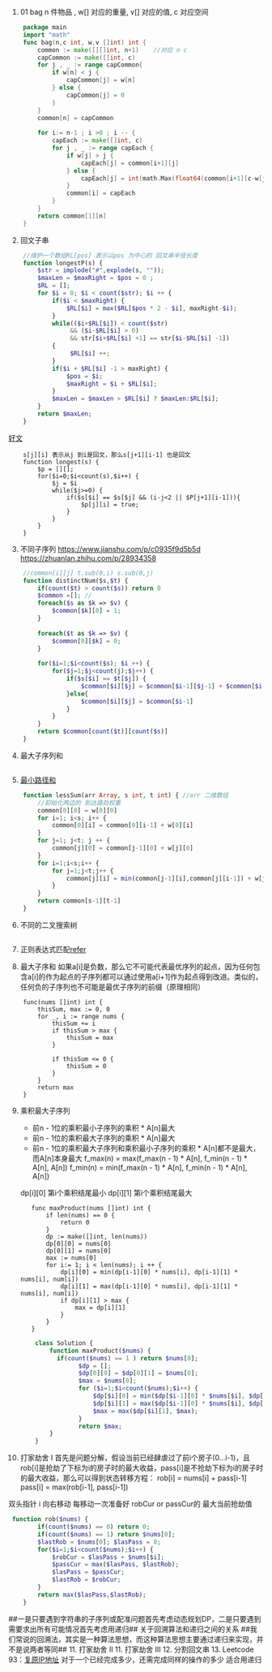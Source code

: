 1. 01 bag 
n 件物品 , w[] 对应的重量, v[] 对应的值, c 对应空间
```go
    package main
    import "math"
    func bag(n,c int, w,v []int) int {
        common := make([][]int, n+1)	//对应 n c
        capCommon := make([]int, c)
        for j , _ := range capCommon{
            if w[n] < j {
            	capCommon[j] = w[n]
            } else {
            	capCommon[j] = 0
            }
        }
        common[n] = capCommon
        
        for i:= n-1 ; i >0 ; i -- {
        	capEach := make([]int, c)
        	for j , _ := range capEach {
        		if w[j] > j {
        			capEach[j] = common[i+1][j]
        		} else {
        			capEach[j] = int(math.Max(float64(common[i+1][c-w[j]] + v[j]), float64(common[i+1][j])))
        		}
        		common[i] = capEach
        	}
        }
        return common[1][n] 	
    }
```
2. 回文子串
```php 中心拓展法
    //维护一个数组RL[pos] 表示以pos 为中心的 回文串半径长度  
    function longestP(s) {
        $str = implode("#",explode(s, ""));
        $maxLen = $maxRight = $pos = 0 ;
        $RL = [];
        for $i = 0; $i < count($str); $i ++ {
            if($i < $maxRight) {
                $RL[$i] = max($RL[$pos * 2 - $i], maxRight-$i); 
            }
            while(($i+$RL[$i]) < count($str) 
                 && ($i-$RL[$i] > 0) 
                 && str[$i+$RL[$i] +1] == str[$i-$RL[$i] -1]) 
            {
                 $RL[$i] ++;
            }
            if($i + $RL[$i] -1 > maxRight) {
                $pos = $i;
                $maxRight = $i + $RL[$i];
            }
            $maxLen = $maxLen > $RL[$i] ? $maxLen:$RL[$i];
        }
        return $maxLen;
    }
```

[好文](https://segmentfault.com/a/1190000003914228)
```dp
    s[j][i] 表示从j 到i是回文，那么s[j+1][i-1] 也是回文
    function longest(s) {
        $p = [][];
        for($i=0;$i<count(s),$i++) {
            $j = $i
            while($j>=0) {
                if($s[$i] == $s[$j] && (i-j<2 || $P[j+1][i-1])){
                    $p[j][i] = true;
                }
            }
        }
    }

```

3. 不同子序列
https://www.jianshu.com/p/c0935f9d5b5d 
https://zhuanlan.zhihu.com/p/28934358

```php
    //common[i][j] t.sub(0,i) s.sub(0,j) 
    function distinctNum($s,$t) {
        if(count($t) > count($s)) return 0
        $common =[]; //
        foreach($s as $k => $v) {
            $common[$k][0] = 1;
        }
        
        foreach($t as $k => $v) {
            $common[0][$k] = 0;
        }
        
        for($i=1;$i<count($s); $i ++) {
            for($j=1;$j<count(j);$j++) {
                if($s[$i] == $t[$j]) {
                    $common[$i][$j] = $common[$i-1][$j-1] + $common[$i-1][$j]
                }else{
                    $common[$i][$j] = $common[$i-1]                
                }
            }
        }
        return $common[count($t)][count($s)]
    }
```

4. 最大子序列和

```php

```

5. [最小路径和](https://blog.csdn.net/qq_27703417/article/details/70981769)
```php
    function lessSum(arr Array, s int, t int) { //arr 二维数组
        //初始化两边的 到达路劲权重
        common[0][0] = w[0][0]
        for i=1; i<s; i++ {
            common[0][i] = common[0][i-1] + w[0][i]
        }
        for j=1; j<t; j ++ {
            common[j][0] = common[j-1][0] + w[j][0]
        }
        for i=1;i<s;i++ {
            for j=1;j<t;j++ {
                common[j][i] = min(common[j-1][i],common[j][i-1]) + w[j][i] 
            }
        }
        return common[s-1][t-1]
    }
```

6. 不同的二叉搜索树

```php

```

7. 正则表达式匹配[refer](https://hk029.gitbooks.io/leetbook/%E5%8A%A8%E6%80%81%E8%A7%84%E5%88%92/010.%20Regular%20Expression%20Matching/010.%20Regular%20Expression%20Matching.html)



8. 最大子序和
如果a[i]是负数，那么它不可能代表最优序列的起点，因为任何包含a[i]的作为起点的子序列都可以通过使用a[i+1]作为起点得到改进。类似的，任何负的子序列也不可能是最优子序列的前缀（原理相同）
```gotemplate
    func(nums []int) int {
        thisSum, max := 0, 0
        for _, i := range nums {
            thisSum += i
            if thisSum > max {
                thisSum = max
            }
            
            if thisSum <= 0 {
                thisSum = 0
            }
        }
        return max
    }
```
9. 乘积最大子序列
    * 前n - 1位的乘积最小子序列的乘积 * A[n]最大
    * 前n - 1位的乘积最大子序列的乘积 * A[n]最大
    * 前n - 1位的乘积最大子序列和乘积最小子序列的乘积 * A[n]都不是最大，而A[n]本身最大
    f_max(n) = max(f_max(n - 1) * A[n], f_min(n - 1) * A[n], A[n])
    f_min(n) = min(f_max(n - 1) * A[n], f_min(n - 1) * A[n], A[n])
    
    dp[i][0] 第i个乘积结尾最小
    dp[i][1] 第i个乘积结尾最大
     
    ```gotemplate
       func maxProduct(nums []int) int {
           if len(nums) == 0 {
               return 0 
           }
           dp := make([]int, len(nums))
           dp[0][0] = nums[0]
           dp[0][1] = nums[0]
           max := nums[0]
           for i:= 1; i < len(nums); i ++ {
               dp[i][0] = min(dp[i-1][0] * nums[i], dp[i-1][1] * nums[i], num[i])
               dp[i][1] = max(dp[i-1][0] * nums[i], dp[i-1][1] * nums[i], num[i])
               if dp[i][1] > max {
                   max = dp[i][1] 
               }   
           }
       }
    ```
    ```php
        class Solution {
            function maxProduct($nums) {
              if(count($nums) == 1 ) return $nums[0];
                    $dp = [];
                    $dp[0][0] = $dp[0][1] = $nums[0];
                    $max = $nums[0];
                    for ($i=1;$i<count($nums);$i++) {
                        $dp[$i][0] = min($dp[$i-1][0] * $nums[$i], $dp[$i-1][1] * $nums[$i], $nums[$i]);
                        $dp[$i][1] = max($dp[$i-1][0] * $nums[$i], $dp[$i-1][1] * $nums[$i], $nums[$i]);
                        $max = max($dp[$i][1], $max);
                    }
                    return $max;
            }
        }
    ```
10. 打家劫舍 I[](http://mzorro.me/2016/03/15/leetcode-house-robber/)
首先是问题分解，假设当前已经肆虐过了前i个房子(0...i-1)，且rob[i]是抢劫了下标为i的房子时的最大收益，pass[i]是不抢劫下标为i的房子时的最大收益，那么可以得到状态转移方程：
rob[i] = nums[i] + pass[i-1]
pass[i] = max(rob[i-1], pass[i-1])

双头指针 i 向右移动 每移动一次准备好 robCur or passCur的 最大当前抢劫值
```php
 function rob($nums) {
        if(count($nums) == 0) return 0;
        if(count($nums) == 1) return $nums[0];
        $lastRob = $nums[0]; $lasPass = 0;
        for($i=1;$i<count($nums);$i++) {
            $robCur = $lasPass + $nums[$i];
            $passCur = max($lasPass, $lastRob);
            $lasPass = $passCur;
            $lastRob = $robCur;
        }
        return max($lasPass,$lastRob);
    }
```
##一是只要遇到字符串的子序列或配准问题首先考虑动态规划DP，二是只要遇到需要求出所有可能情况首先考虑用递归##
关于回溯算法和递归之间的关系
##我们常说的回溯法，其实是一种算法思想，而这种算法思想主要通过递归来实现，并不是说两者等同##
11. 打家劫舍 II
11. 打家劫舍 III 
12. 分割回文串
13. Leetcode 93：[复原IP地址](https://blog.csdn.net/qq_17550379/article/details/82460013)
对于一个已经完成多少，还需完成同样的操作的多少 适合用递归


